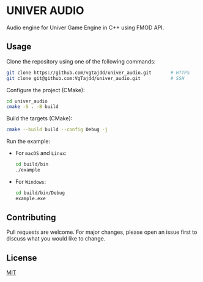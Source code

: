 # UNIVER AUDIO

Audio engine for Univer Game Engine in C++ using FMOD API.

## Usage

Clone the repository using one of the following commands:

```bash
git clone https://github.com/vgtajdd/univer_audio.git       # HTTPS
git clone git@github.com:VgTajdd/univer_audio.git           # SSH
```

Configure the project (CMake):

```bash
cd univer_audio
cmake -S . -B build
```

Build the targets (CMake):

```bash
cmake --build build --config Debug -j
```

Run the example:

- For ```macOS``` and ```Linux```:

    ```bash
    cd build/bin
    ./example
    ```

- For ```Windows```:

    ```bash
    cd build/bin/Debug
    example.exe
    ```
## Contributing

Pull requests are welcome. For major changes, please open an issue first to discuss what you would like to change.

## License

[MIT](https://choosealicense.com/licenses/mit/)
